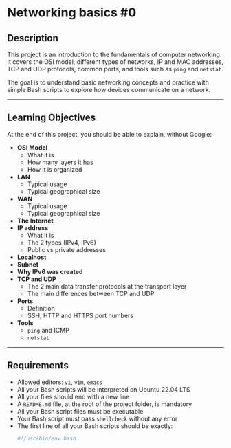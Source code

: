# Networking basics #0

## Description
This project is an introduction to the fundamentals of computer networking.  
It covers the OSI model, different types of networks, IP and MAC addresses, TCP and UDP protocols, common ports, and tools such as `ping` and `netstat`.  

The goal is to understand basic networking concepts and practice with simple Bash scripts to explore how devices communicate on a network.

---

## Learning Objectives
At the end of this project, you should be able to explain, without Google:

- **OSI Model**
  - What it is
  - How many layers it has
  - How it is organized
- **LAN**
  - Typical usage
  - Typical geographical size
- **WAN**
  - Typical usage
  - Typical geographical size
- **The Internet**
- **IP address**
  - What it is
  - The 2 types (IPv4, IPv6)
  - Public vs private addresses
- **Localhost**
- **Subnet**
- **Why IPv6 was created**
- **TCP and UDP**
  - The 2 main data transfer protocols at the transport layer
  - The main differences between TCP and UDP
- **Ports**
  - Definition
  - SSH, HTTP and HTTPS port numbers
- **Tools**
  - `ping` and ICMP
  - `netstat`

---

## Requirements
- Allowed editors: `vi`, `vim`, `emacs`
- All your Bash scripts will be interpreted on Ubuntu 22.04 LTS
- All your files should end with a new line
- A `README.md` file, at the root of the project folder, is mandatory
- All your Bash script files must be executable
- Your Bash script must pass `shellcheck` without any error
- The first line of all your Bash scripts should be exactly:
  ```bash
  #!/usr/bin/env bash
